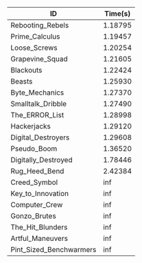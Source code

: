 |ID|Time(s)|
|-|-|
|Rebooting_Rebels|1.18795|
|Prime_Calculus|1.19457|
|Loose_Screws|1.20254|
|Grapevine_Squad|1.21605|
|Blackouts|1.22424|
|Beasts|1.25930|
|Byte_Mechanics|1.27370|
|Smalltalk_Dribble|1.27490|
|The_ERROR_List|1.28998|
|Hackerjacks|1.29120|
|Digital_Destroyers|1.29608|
|Pseudo_Boom|1.36520|
|Digitally_Destroyed|1.78446|
|Rug_Heed_Bend|2.42384|
|Creed_Symbol|inf|
|Key_to_Innovation|inf|
|Computer_Crew|inf|
|Gonzo_Brutes|inf|
|The_Hit_Blunders|inf|
|Artful_Maneuvers|inf|
|Pint_Sized_Benchwarmers|inf|

